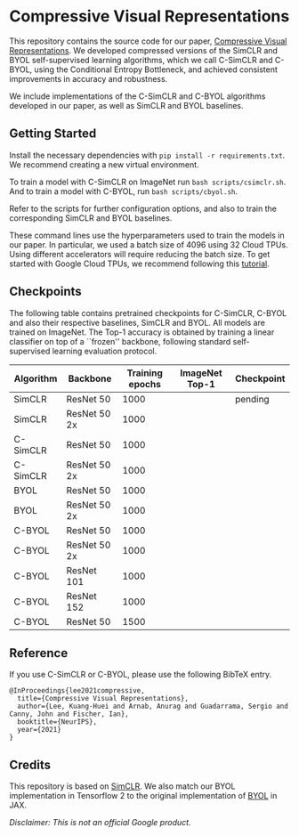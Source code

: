 # Compressive Visual Representations

This repository contains the source code for our paper,
[Compressive Visual Representations](https://arxiv.org/abs/2109.12909).
We developed compressed versions of the SimCLR and BYOL self-supervised learning
algorithms, which we call C-SimCLR and C-BYOL, using the Conditional Entropy
Bottleneck, and achieved consistent improvements in accuracy and robustness.

We include implementations of the C-SimCLR and C-BYOL algorithms developed in
our paper, as well as SimCLR and BYOL baselines.

## Getting Started

Install the necessary dependencies with `pip install -r requirements.txt`.
We recommend creating a new virtual environment.

To train a model with C-SimCLR on ImageNet run
`bash scripts/csimclr.sh`. And to train a model with C-BYOL, run
`bash scripts/cbyol.sh`.

Refer to the scripts for further configuration options, and also to train the
corresponding SimCLR and BYOL baselines.


These command lines use the hyperparameters used to train the models in our
paper. In particular, we used a batch size of 4096 using 32 Cloud TPUs.
Using different accelerators will require reducing the batch size.
To get started with Google Cloud TPUs, we recommend following this
[tutorial](https://cloud.google.com/tpu/docs/tutorials/mnist).

## Checkpoints

The following table contains pretrained checkpoints for C-SimCLR, C-BYOL and
also their respective baselines, SimCLR and BYOL. All models are trained on
ImageNet. The Top-1 accuracy is obtained by training a linear classifier on top
of a ``frozen'' backbone, following standard self-supervised learning evaluation
protocol.

| Algorithm | Backbone     | Training epochs | ImageNet Top-1 | Checkpoint |
|-----------|--------------|-----------------|----------------|-------|
| SimCLR    | ResNet 50    | 1000            |                |pending|
| SimCLR    | ResNet 50 2x | 1000            |                |       |
| C-SimCLR  | ResNet 50    | 1000            |                |       |
| C-SimCLR  | ResNet 50 2x | 1000            |                |       |
| BYOL      | ResNet 50    | 1000            |                |       |
| BYOL      | ResNet 50 2x | 1000            |                |       |
| C-BYOL    | ResNet 50    | 1000            |                |       |
| C-BYOL    | ResNet 50 2x | 1000            |                |       |
| C-BYOL    | ResNet 101   | 1000            |                |       |
| C-BYOL    | ResNet 152   | 1000            |                |       |
| C-BYOL    | ResNet 50    | 1500            |                |       |

## Reference

If you use C-SimCLR or C-BYOL, please use the following BibTeX entry.
```
@InProceedings{lee2021compressive,
  title={Compressive Visual Representations},
  author={Lee, Kuang-Huei and Arnab, Anurag and Guadarrama, Sergio and Canny, John and Fischer, Ian},
  booktitle={NeurIPS},
  year={2021}
}
```

## Credits

This repository is based on [SimCLR](https://github.com/google-research/simclr).
We also match our BYOL implementation in Tensorflow 2 to the original
implementation of
[BYOL](https://github.com/deepmind/deepmind-research/tree/master/byol) in JAX.


*Disclaimer: This is not an official Google product.*

